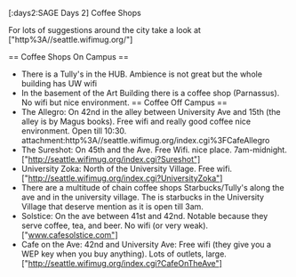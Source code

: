 [:days2:SAGE Days 2] Coffee Shops

For lots of suggestions around the city take a look at ["http%3A//seattle.wifimug.org/"]

== Coffee Shops On Campus ==
 * There is a Tully's in the HUB. Ambience is not great but the whole building has UW wifi
 * In the basement of the Art Building there is a coffee shop (Parnassus). No wifi but nice environment.
== Coffee Off Campus ==
 * The Allegro: On 42nd in the alley between University Ave and 15th (the alley is by Magus books). Free wifi and really good coffee nice environment. Open till 10:30.  attachment:http%3A//seattle.wifimug.org/index.cgi%3FCafeAllegro
 * The Sureshot: On 45th and the Ave. Free Wifi. nice place.  7am-midnight. ["http://seattle.wifimug.org/index.cgi?Sureshot"]
 * University Zoka: North of the University Village. Free wifi. ["http://seattle.wifimug.org/index.cgi?UniversityZoka"]
 * There are a multitude of chain coffee shops Starbucks/Tully's along the ave and in the university village. The is starbucks in the University Village  that deserve mention as it is open till 3am.
 * Solstice: On the ave between 41st and 42nd.  Notable because they serve coffee, tea, and beer. No wifi (or very weak).  ["www.cafesolstice.com"]
 * Cafe on the Ave: 42nd and University Ave: Free wifi (they give  you a WEP key when you buy anything). Lots of outlets, large. ["http://seattle.wifimug.org/index.cgi?CafeOnTheAve"]
